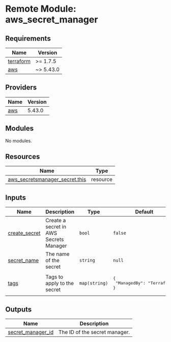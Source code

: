 # Remote Module: aws_secret_manager

<!-- BEGINNING OF PRE-COMMIT-TERRAFORM DOCS HOOK -->
## Requirements

| Name | Version |
|------|---------|
| <a name="requirement_terraform"></a> [terraform](#requirement\_terraform) | >= 1.7.5 |
| <a name="requirement_aws"></a> [aws](#requirement\_aws) | ~> 5.43.0 |

## Providers

| Name | Version |
|------|---------|
| <a name="provider_aws"></a> [aws](#provider\_aws) | 5.43.0 |

## Modules

No modules.

## Resources

| Name | Type |
|------|------|
| [aws_secretsmanager_secret.this](https://registry.terraform.io/providers/hashicorp/aws/latest/docs/resources/secretsmanager_secret) | resource |

## Inputs

| Name | Description | Type | Default | Required |
|------|-------------|------|---------|:--------:|
| <a name="input_create_secret"></a> [create\_secret](#input\_create\_secret) | Create a secret in AWS Secrets Manager | `bool` | `false` | no |
| <a name="input_secret_name"></a> [secret\_name](#input\_secret\_name) | The name of the secret | `string` | `null` | no |
| <a name="input_tags"></a> [tags](#input\_tags) | Tags to apply to the secret | `map(string)` | <pre>{<br>  "ManagedBy": "Terraform"<br>}</pre> | no |

## Outputs

| Name | Description |
|------|-------------|
| <a name="output_secret_manager_id"></a> [secret\_manager\_id](#output\_secret\_manager\_id) | The ID of the secret manager. |
<!-- END OF PRE-COMMIT-TERRAFORM DOCS HOOK -->


